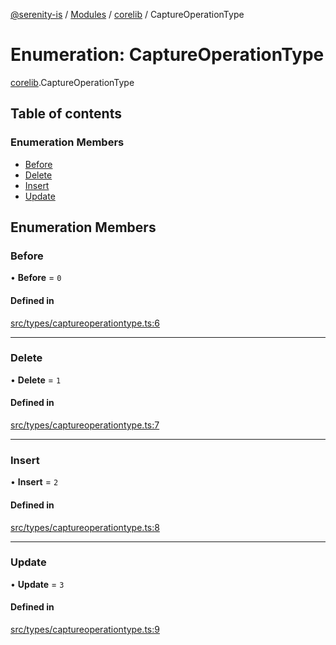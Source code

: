 [@serenity-is](../README.md) / [Modules](../modules.md) / [corelib](../modules/corelib.md) / CaptureOperationType

# Enumeration: CaptureOperationType

[corelib](../modules/corelib.md).CaptureOperationType

## Table of contents

### Enumeration Members

- [Before](corelib.CaptureOperationType.md#before)
- [Delete](corelib.CaptureOperationType.md#delete)
- [Insert](corelib.CaptureOperationType.md#insert)
- [Update](corelib.CaptureOperationType.md#update)

## Enumeration Members

### Before

• **Before** = ``0``

#### Defined in

[src/types/captureoperationtype.ts:6](https://github.com/serenity-is/serenity/blob/master/packages/corelib/src/types/captureoperationtype.ts#L6)

___

### Delete

• **Delete** = ``1``

#### Defined in

[src/types/captureoperationtype.ts:7](https://github.com/serenity-is/serenity/blob/master/packages/corelib/src/types/captureoperationtype.ts#L7)

___

### Insert

• **Insert** = ``2``

#### Defined in

[src/types/captureoperationtype.ts:8](https://github.com/serenity-is/serenity/blob/master/packages/corelib/src/types/captureoperationtype.ts#L8)

___

### Update

• **Update** = ``3``

#### Defined in

[src/types/captureoperationtype.ts:9](https://github.com/serenity-is/serenity/blob/master/packages/corelib/src/types/captureoperationtype.ts#L9)
